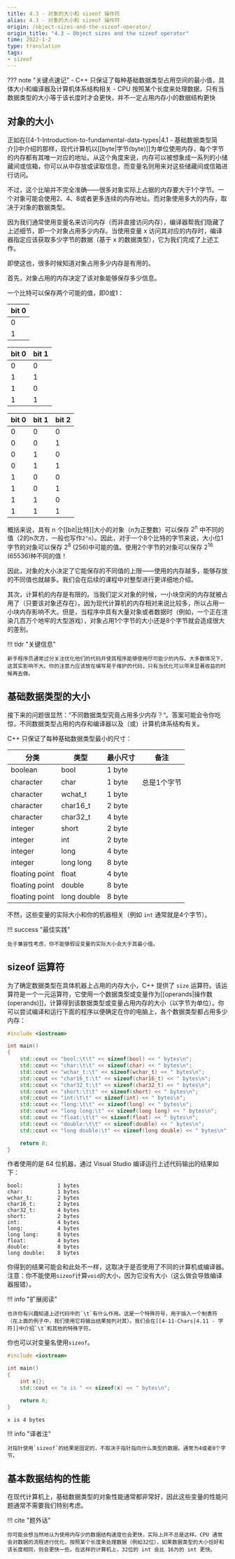 ```yaml
---
title: 4.3 - 对象的大小和 sizeof 操作符
alias: 4.3 - 对象的大小和 sizeof 操作符
origin: /object-sizes-and-the-sizeof-operator/
origin_title: "4.3 — Object sizes and the sizeof operator"
time: 2022-1-2
type: translation
tags:
- sizeof
---
```


??? note "关键点速记"
	- C++ 只保证了每种基础数据类型占用空间的最小值，具体大小和编译器及计算机体系结构相关
	- CPU 按照某个长度来处理数据，只有当数据类型的大小等于该长度时才会更快，并不一定占用内存小的数据结构更快


## 对象的大小

正如在[[4-1-Introduction-to-fundamental-data-types|4.1 - 基础数据类型简介]]中介绍的那样，现代计算机以[[byte|字节(byte)]]为单位使用内存，每个字节的内存都有其唯一对应的地址。从这个角度来说，内存可以被想象成一系列的小储藏间或信箱，你可以从中存放或读取信息，而变量名则用来对这些储藏间或信箱进行访问。

不过，这个比喻并不完全准确——很多对象实际上占据的内存要大于1个字节。一个对象可能会使用2、4、8或者更多连续的内存地址。而对象使用多大的内存，取决于对象的数据类型。

因为我们通常使用变量名来访问内存（而非直接访问内存），编译器帮我们隐藏了上述细节，即一个对象占用多少内存。当使用变量 x 访问其对应的内存时，编译器指定应该获取多少字节的数据（基于 x 的数据类型），它为我们完成了上述工作。

即使这也，很多时候知道对象占用多少内存是有用的。

首先，对象占用的内存决定了该对象能够保存多少信息。

一个比特可以保存两个可能的值，即0或1：

| bit 0 | 
| ----- | 
| 0    | 
| 1      | 


| bit 0      | bit 1
| ----- | -----|
| 0    | 0
| 1      | 1
|1      | 0
|1      |1 


| bit 0      | bit 1 | bit 2 
| ----- | -----|-----|
| 0    | 0 |  0 
| 0    | 0 |  1
| 0    | 1 |  0
| 0    | 1 |  1
|1      | 0 |  0 
|1      | 0 |  1
|1      | 1 |  0 
|1      |1   |  1

概括来说，具有 n 个[[bit|比特]]大小的对象（n为正整数）可以保存 $2^n$ 中不同的值（2的n次方，一般也写作`2^n`）。因此，对于一个8个比特的字节来说，大小位1字节的对象可以保存 $2^8$ (256)中可能的值。使用2个字节的对象可以保存 $2^{16}$ (65536)种不同的值！

因此，对象的大小决定了它能保存的不同值的上限——使用的内存越多，能够存放的不同值也就越多。我们会在后续的课程中对整型进行更详细地介绍。

其次，计算机的内存是有限的。当我们定义对象的时候，一小块空闲的内存就被占用了（只要该对象还存在）。因为现代计算机的内存相对来说比较多，所以占用一小块内存影响不大。但是，当程序中具有大量对象或者数据时（例如，一个正在渲染几百万个地牢的大型游戏），对象占用1个字节的大小还是8个字节就会造成很大的差别。

!!! tldr "关键信息"

	新手程序员通常过分关注优化他们的代码并使其程序能够使用尽可能少的内存。大多数情况下，这其实影响不大。你的注意力应该放在编写易于维护的代码，只有当优化可以带来显著收益的时候再去做。
	



## 基础数据类型的大小

接下来的问题很显然：”不同数据类型究竟占用多少内存？“。答案可能会令你吃惊，不同数据类型占用的内存和编译器以及（或）计算机体系结构有关。

C++ 只保证了每种基础数据类型最小的尺寸：

|分类|类型|最小尺寸|备注|
|---|---|---|---|
|boolean|bool|1 byte |
|character|char|1 byte | 总是1个字节
|character|wchat_t|1 byte |
|character|char16_t|2 byte |
|character|char32_t|4 byte |
|integer|short|2 byte |
|integer|int|2 byte |
|integer|long|4 byte |
|integer|long long|8 byte |
|floating point|float|4 byte |
|floating point|double|8 byte |
|floating point|long double|8 byte |

不然，这些变量的实际大小和你的机器相关（例如 `int` 通常就是4个字节）。

!!! success "最佳实践"

	处于兼容性考虑，你不能够假设变量的实际大小会大于其最小值。
	

## sizeof 运算符

为了确定数据类型在具体机器上占用的内存大小，C++ 提供了 `size` 运算符。该运算符是一个一元运算符，它使用一个数据类型或变量作为[[operands|操作数(operands)]]，计算得到该数据类型或变量占用内存的大小（以字节为单位）。你可以尝试编译和运行下面的程序以便确定在你的电脑上，各个数据类型都占用多少内存：

```cpp
#include <iostream>

int main()
{
    std::cout << "bool:\t\t" << sizeof(bool) << " bytes\n";
    std::cout << "char:\t\t" << sizeof(char) << " bytes\n";
    std::cout << "wchar_t:\t" << sizeof(wchar_t) << " bytes\n";
    std::cout << "char16_t:\t" << sizeof(char16_t) << " bytes\n";
    std::cout << "char32_t:\t" << sizeof(char32_t) << " bytes\n";
    std::cout << "short:\t\t" << sizeof(short) << " bytes\n";
    std::cout << "int:\t\t" << sizeof(int) << " bytes\n";
    std::cout << "long:\t\t" << sizeof(long) << " bytes\n";
    std::cout << "long long:\t" << sizeof(long long) << " bytes\n";
    std::cout << "float:\t\t" << sizeof(float) << " bytes\n";
    std::cout << "double:\t\t" << sizeof(double) << " bytes\n";
    std::cout << "long double:\t" << sizeof(long double) << " bytes\n";

    return 0;
}
```

作者使用的是 64 位机器，通过 Visual Studio 编译运行上述代码输出的结果如下：

```
bool:           1 bytes
char:           1 bytes
wchar_t:        2 bytes
char16_t:       2 bytes
char32_t:       4 bytes
short:          2 bytes
int:            4 bytes
long:           4 bytes
long long:      8 bytes
float:          4 bytes
double:         8 bytes
long double:    8 bytes
```

你得到的结果可能会和此处不一样，这取决于是否使用了不同的计算机或编译器。注意：你不能使用`sizeof`计算`void`的大小，因为它没有大小（这么做会导致编译器报错）。

!!! info "扩展阅读"

	也许你有兴趣知道上述代码中的`\t`有什么作用。这是一个特殊符号，用于插入一个制表符（在上面的例子中，我们使用它将输出结果按列对其）。我们会在[[4-11-Chars|4.11 - 字符]]中介绍`\t`和其他的特殊字符。

你也可以对变量名使用`sizeof`。

```cpp
#include <iostream>

int main()
{
    int x{};
    std::cout << "x is " << sizeof(x) << " bytes\n";

    return 0;
}
```


```
x is 4 bytes
```

!!! info "译者注"

	对指针使用`sizeof`的结果是固定的，不取决于指针指向什么类型的数据。通常为4或者8个字节。

## 基本数据结构的性能



在现代计算机上，基础数据类型的对象性能通常都非常好，因此这些变量的性能问题通常不需要我们特别考虑。


!!! cite "题外话"

    你可能会想当然地认为使用内存少的数据结构速度也会更快，实际上并不总是这样。CPU 通常会对数据的流程进行优化，按照某个长度来处理数据（例如32位），如果数据类型的大小恰好和该长度相同，则会更快一些。在这样的计算机上，32位的 int 会比 16为的 int 更快。